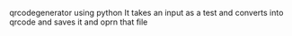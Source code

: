 qrcodegenerator using python 
It takes an input as a test and converts into qrcode and saves it and oprn that file
